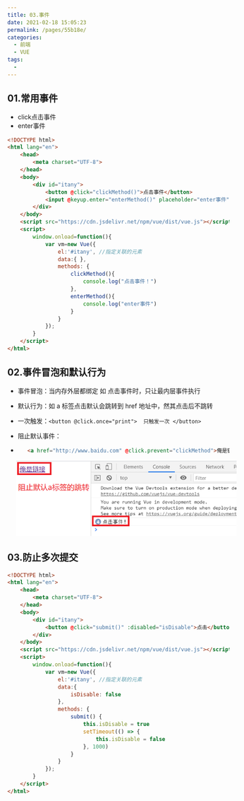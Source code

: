 ```yaml
---
title: 03.事件
date: 2021-02-18 15:05:23
permalink: /pages/55b18e/
categories:
  - 前端
  - VUE
tags:
  - 
---
```

## 01.常用事件

- click点击事件
- enter事件

```html
<!DOCTYPE html>
<html lang="en">
    <head>
        <meta charset="UTF-8">
    </head>
    <body>
        <div id="itany">
            <button @click="clickMethod()">点击事件</button>
            <input @keyup.enter="enterMethod()" placeholder="enter事件">
        </div>
    </body>
    <script src="https://cdn.jsdelivr.net/npm/vue/dist/vue.js"></script>
    <script>
        window.onload=function(){
            var vm=new Vue({
                el:'#itany', //指定关联的元素
                data:{ },
                methods: {
                    clickMethod(){
                        console.log("点击事件！")
                    },
                    enterMethod(){
                        console.log("enter事件")
                    }
                }
            });
        }
    </script>
</html>
```

## 02.事件冒泡和默认行为

- 事件冒泡：当内存外层都绑定 如 点击事件时，只让最内层事件执行

- 默认行为：如 a 标签点击默认会跳转到 href 地址中，然其点击后不跳转

- 一次触发：`<button @click.once="print">  只触发一次 </button>`

- 阻止默认事件：

- ```html
     <a href="http://www.baidu.com" @click.prevent="clickMethod">俺是链接</a>
     ```

<img src="./assets/image-20210218152708069.png" style="width: 500px; margin-left: 20px;"> </img>

## 03.防止多次提交

```html
<!DOCTYPE html>
<html lang="en">
    <head>
        <meta charset="UTF-8">
    </head>
    <body>
        <div id="itany">
            <button @click="submit()" :disabled="isDisable">点击</button>
        </div>
    </body>
    <script src="https://cdn.jsdelivr.net/npm/vue/dist/vue.js"></script>
    <script>
        window.onload=function(){
            var vm=new Vue({
                el:'#itany', //指定关联的元素
                data:{
                    isDisable: false
                },
                methods: {
                    submit() {
                        this.isDisable = true
                        setTimeout(() => {
                            this.isDisable = false
                        }, 1000)
                    }
                }
            });
        }
    </script>
</html>
```

